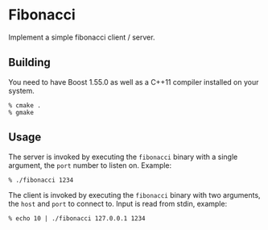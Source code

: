 # Fibonacci

Implement a simple fibonacci client / server.

## Building

You need to have Boost 1.55.0 as well as a C++11 compiler installed on your system.

```
% cmake .
% gmake
```
## Usage
The server is invoked by executing the `fibonacci` binary with a single
argument, the `port` number to listen on. Example:

```
% ./fibonacci 1234
```

The client is invoked by executing the `fibonacci` binary with two arguments,
the `host` and `port` to connect to. Input is read from stdin, example:

```
% echo 10 | ./fibonacci 127.0.0.1 1234
```
